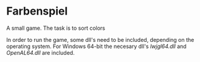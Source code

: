 # Farbenspiel
A small game. The task is to sort colors

In order to run the game, some dll's need to be included, depending on the operating system.
For Windows 64-bit the necesary dll's <i>lwjgl64.dll</i> and <i>OpenAL64.dll</i> are included.
